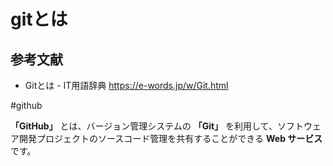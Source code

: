 # gitとは

## 参考文献

* Gitとは - IT用語辞典
https://e-words.jp/w/Git.html

#github

**「GitHub」** とは、バージョン管理システムの **「Git」** を利用して、ソフトウェア開発プロジェクトのソースコード管理を共有することができる **Web サービス** です。

